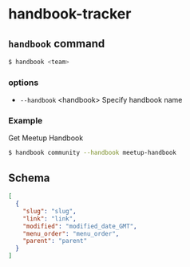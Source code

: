 # handbook-tracker

## `handbook` command

```bash
$ handbook <team>
```

### options

- `--handbook` &lt;handbook&gt;  Specify handbook name

### Example

Get Meetup Handbook

```bash
$ handbook community --handbook meetup-handbook 
```

## Schema

```json
[
  {
    "slug": "slug",
    "link": "link",
    "modified": "modified_date_GMT",
    "menu_order": "menu_order",
    "parent": "parent"
  }
]
```
